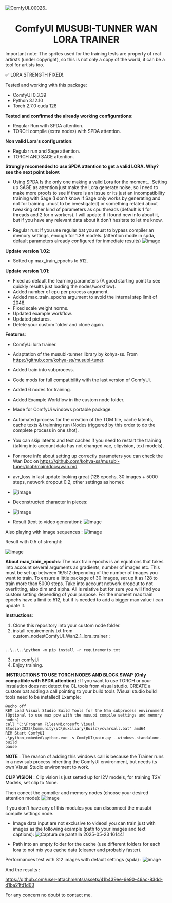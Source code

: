 ![ComfyUI_00026_](https://github.com/user-attachments/assets/57fdbf91-51d5-43ad-9ec7-3873003dca1b)

<div align="center"><h1>ComfyUI MUSUBI-TUNNER WAN LORA TRAINER</h1></div>


Important note: The sprites used for the training tests are property of real artirsts (under copyright), so this is not only a copy of the world, it can be a tool for artists too.

✅ LORA STRENGTH FIXED!.

Tested and working with this package:
* ComfyUI 0.3.39
* Python 3.12.10
* Torch 2.7.0 cuda 128


**Tested and confirmed the already working configurations**:
* Regular Run with SPDA attention.
* TORCH compile (extra nodes) with SPDA attention.

**Non valid Lora's configuration**:
* Regular run and Sage attention.
* TORCH AND SAGE attention.

**Strongly recomended to use SPDA attention to get a valid LORA. Why? see the next point below:**
* Using SPDA Is the only one making a valid Lora for the moment... Setting up SAGE as attention just make the Lora generate noise, so i need to make more proofs to see if there is an issue or its just an incompatibility training with Sage (I don't know if Sage only works by generating and not for training...must to be investigated) or something related about tweaking other kind of parameters as cpu threads (default is 1 for threads and 2 for n workers). I will update if i found new info about it, but if you have any relevant data about it don't hesitate to let me know.
  
* Regular run: If you use regular bat you must to bypass compiler an memory settings, enough for 1.3B models. (attention mode in spda, default parameters already configured for inmediate results)
![image](https://github.com/user-attachments/assets/9bd03153-622e-45e9-8bc6-b8697620e8cf)


**Update version 1.02**:
* Setted up max_train_epochs to 512.

**Update version 1.01**:
* Fixed as default the learning parameters (A good starting point to see quickly results just loading the nodes/workflow).
* Added number of cpu per process argument.
* Added max_train_epochs argument to avoid the internal step limit of 2048.
* Fixed scale weight norms.
* Updated example workflow.
* Updated pictures.
* Delete your custom folder and clone again.

**Features**:
* ComfyUi lora trainer.
* Adaptation of the musubi-tunner library by kohya-ss. From https://github.com/kohya-ss/musubi-tuner.
* Added train into subprocess.
* Code mods for full compatibility with the last version of ComfyUi.
* Added 6 nodes for training.
* Added Example Workflow in the custom node folder.
* Made for ComfyUi windows portable package.
* Automated process for the creation of the TOM file, cache latents, cache texts & trainning run (Nodes triggered by this order to do the complete process in one shot).
* You can skip latents and text caches if you need to restart the training (taking into account data has not changed vae, clipvision, text models).
* For more info about setting up correctly parameters you can check the Wan Doc on https://github.com/kohya-ss/musubi-tuner/blob/main/docs/wan.md


* avr_loss in last update looking great (128 epochs, 30 images + 5000 steps, network dropout 0.2, other settings as home):
* ![image](https://github.com/user-attachments/assets/17211bb0-ae8d-42b6-a4c1-3610500a62f2)
* Deconstructed character in pieces:
* ![image](https://github.com/user-attachments/assets/25a5b432-3c5a-4f25-9d5a-6e1a824c7570)
* Result (text to video generation):
![image](https://github.com/user-attachments/assets/dc8d425e-09d7-4e67-985f-cf0bcf782872)

Also playing with image sequences :
![image](https://github.com/user-attachments/assets/13480d51-e221-48b5-9eed-f2133b92eabc)


Result with 0.5 of strenght:

![image](https://github.com/user-attachments/assets/65a94dfe-dcce-4b1d-acea-faac8191109c)

**About max_train_epochs**: The max train epochs is an equations that takes into account several arguments as gradients, number of images etc. This must be set up between 16/512 depending of the number of images you want to train. To ensure a little package of 30 images, set up it as 128 to train more than 5000 steps. Take into account network dropout to not overfitting, also dim and alpha. All is relative but for sure you will find you custom setting depending of your purpose. For the moment max train epochs have a limit to 512, but if is needed to add a bigger max value i can update it.

**Instructions**:
1. Clone this repository into your custom node folder.
2. install requirements.txt from custom_nodes\ComfyUI_Wan2_1_lora_trainer :
```

..\..\..\python -m pip install -r requirements.txt

```
3. run comfyUi
4. Enjoy training.


**INSTRUCTIONS TO USE TORCH NODES AND BLOCK SWAP (Only compatible with SPDA attention)** : 
If you want to use TORCH or your instalation does not detect the CL tools from visual studio. CREATE a custom bat adding a call pointing to your build tools (Visual studio build tools need to be installed)
Example:
```
@echo off
REM Load Visual Studio Build Tools for the Wan subprocess environment (Optional to use max pow with the musubi compile settings and memory nodes)
call "C:\Program Files\Microsoft Visual Studio\2022\Community\VC\Auxiliary\Build\vcvarsall.bat" amd64
REM Start ComfyUI
.\python_embeded\python.exe -s ComfyUI\main.py --windows-standalone-build 
pause
```
**NOTE** : The reason of adding this windows call is because the Trainer runs in a new sub process inheriting the ComfyUI environment, but needs its own Visual Studio environment to work.

**CLIP VISION** : Clip vision is just setted up for I2V models, for training T2V Models, set clip to None. 

Then conect the compiler and memory nodes (choose your desired attention mode):
![image](https://github.com/user-attachments/assets/63f8862e-544d-4718-89f1-1c34067e5ee1)

if you don't have any of this modules you can disconnect the musubi compile settings node.

* Image data input are not exclusive to videos! you can train just with images as the following example (path to your images and text captions):
![Captura de pantalla 2025-05-23 161441](https://github.com/user-attachments/assets/465448fe-f347-431f-b3e7-e13436d5c039)

* Path into an empty folder for the cache (use different folders for each lora to not mix you cache data (cleaner and probably faster).

Performances test with 312 images with default settings (spda) :
![image](https://github.com/user-attachments/assets/15222364-f1db-42fa-abf3-0ccc08a953b5)

And the results :

https://github.com/user-attachments/assets/41b439ee-6e90-49ac-83dd-d1ba21fd1d63

For any concern no doubt to contact me.
